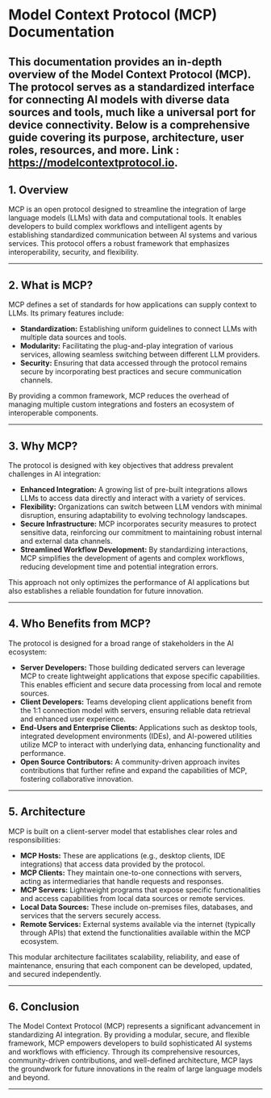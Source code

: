 # Model Context Protocol (MCP) Documentation

This documentation provides an in-depth overview of the Model Context Protocol (MCP). The protocol serves as a standardized interface for connecting AI models with diverse data sources and tools, much like a universal port for device connectivity. Below is a comprehensive guide covering its purpose, architecture, user roles, resources, and more.
Link : https://modelcontextprotocol.io.
---

## 1. Overview

MCP is an open protocol designed to streamline the integration of large language models (LLMs) with data and computational tools. It enables developers to build complex workflows and intelligent agents by establishing standardized communication between AI systems and various services. This protocol offers a robust framework that emphasizes interoperability, security, and flexibility.

---

## 2. What is MCP?

MCP defines a set of standards for how applications can supply context to LLMs. Its primary features include:

- **Standardization:** Establishing uniform guidelines to connect LLMs with multiple data sources and tools.
- **Modularity:** Facilitating the plug-and-play integration of various services, allowing seamless switching between different LLM providers.
- **Security:** Ensuring that data accessed through the protocol remains secure by incorporating best practices and secure communication channels.

By providing a common framework, MCP reduces the overhead of managing multiple custom integrations and fosters an ecosystem of interoperable components.

---

## 3. Why MCP?

The protocol is designed with key objectives that address prevalent challenges in AI integration:

- **Enhanced Integration:** A growing list of pre-built integrations allows LLMs to access data directly and interact with a variety of services.
- **Flexibility:** Organizations can switch between LLM vendors with minimal disruption, ensuring adaptability to evolving technology landscapes.
- **Secure Infrastructure:** MCP incorporates security measures to protect sensitive data, reinforcing our commitment to maintaining robust internal and external data channels.
- **Streamlined Workflow Development:** By standardizing interactions, MCP simplifies the development of agents and complex workflows, reducing development time and potential integration errors.

This approach not only optimizes the performance of AI applications but also establishes a reliable foundation for future innovation.

---

## 4. Who Benefits from MCP?

The protocol is designed for a broad range of stakeholders in the AI ecosystem:

- **Server Developers:** Those building dedicated servers can leverage MCP to create lightweight applications that expose specific capabilities. This enables efficient and secure data processing from local and remote sources.
- **Client Developers:** Teams developing client applications benefit from the 1:1 connection model with servers, ensuring reliable data retrieval and enhanced user experience.
- **End-Users and Enterprise Clients:** Applications such as desktop tools, integrated development environments (IDEs), and AI-powered utilities utilize MCP to interact with underlying data, enhancing functionality and performance.
- **Open Source Contributors:** A community-driven approach invites contributions that further refine and expand the capabilities of MCP, fostering collaborative innovation.

---

## 5. Architecture

MCP is built on a client-server model that establishes clear roles and responsibilities:

- **MCP Hosts:** These are applications (e.g., desktop clients, IDE integrations) that access data provided by the protocol.
- **MCP Clients:** They maintain one-to-one connections with servers, acting as intermediaries that handle requests and responses.
- **MCP Servers:** Lightweight programs that expose specific functionalities and access capabilities from local data sources or remote services.
- **Local Data Sources:** These include on-premises files, databases, and services that the servers securely access.
- **Remote Services:** External systems available via the internet (typically through APIs) that extend the functionalities available within the MCP ecosystem.

This modular architecture facilitates scalability, reliability, and ease of maintenance, ensuring that each component can be developed, updated, and secured independently.

---
## 6. Conclusion

The Model Context Protocol (MCP) represents a significant advancement in standardizing AI integration. By providing a modular, secure, and flexible framework, MCP empowers developers to build sophisticated AI systems and workflows with efficiency. Through its comprehensive resources, community-driven contributions, and well-defined architecture, MCP lays the groundwork for future innovations in the realm of large language models and beyond.

---
